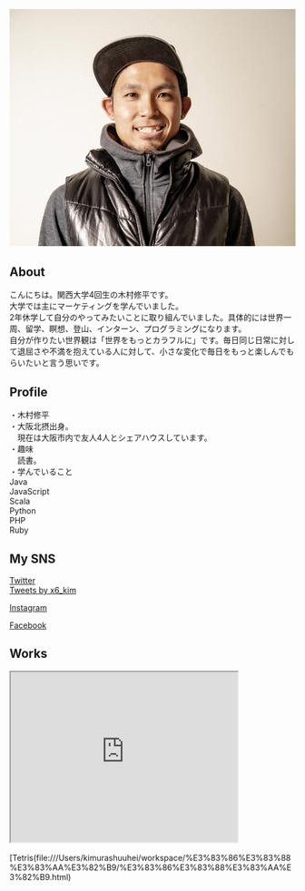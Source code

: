 ![プロフィール画像](self-photo.png)


## About

こんにちは。関西大学4回生の木村修平です。  
大学では主にマーケティングを学んでいました。  
2年休学して自分のやってみたいことに取り組んでいました。具体的には世界一周、留学、瞑想、登山、インターン、プログラミングになります。  
自分が作りたい世界観は「世界をもっとカラフルに」です。毎日同じ日常に対して退屈さや不満を抱えている人に対して、小さな変化で毎日をもっと楽しんでもらいたいと言う思いです。  
  
  
## Profile  
  
・木村修平  
・大阪北摂出身。  
　現在は大阪市内で友人4人とシェアハウスしています。  
・趣味  
　読書。  
 ・学んでいること  
  Java  
  JavaScript  
  Scala  
  Python  
  PHP  
  Ruby  
  
    
## My SNS  
  
[Twitter](https://twitter.com/x6_kim)  
<a class="twitter-timeline" data-width="400" data-height="600" data-theme="dark" href="https://twitter.com/x6_kim?ref_src=twsrc%5Etfw">Tweets by x6_kim</a> <script async src="https://platform.twitter.com/widgets.js" charset="utf-8"></script>  
  
  
[Instagram](https://www.instagram.com/x66.kim/?hl=ja)  
  
[Facebook](https://www.facebook.com/profile.php?id=100009208309858)  
  
  
## Works  

<iframe src="https://www.openprocessing.org/sketch/1009939/embed/" width="400" height="300"></iframe>
  
  
[Tetris(file:///Users/kimurashuuhei/workspace/%E3%83%86%E3%83%88%E3%83%AA%E3%82%B9/%E3%83%86%E3%83%88%E3%83%AA%E3%82%B9.html)  
